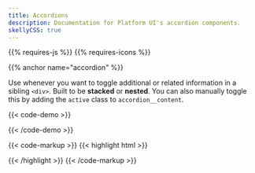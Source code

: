 ```yaml
---
title: Accordions
description: Documentation for Platform UI's accordion components.
skellyCSS: true
---
```


{{% requires-js %}} {{% requires-icons %}}

{{% anchor name="accordion" %}}

Use whenever you want to toggle additional or related information in a sibling `<div>`. Built to be **stacked** or **nested**. You can also manually toggle this by adding the `active` class to `accordion__content`.

{{< code-demo >}}
<div class="accordion">
  <a href="#" aria-label="Demo Accordion" class="accordion__header px-3 py-3 flex--justify-between flex--align-center">
    <span class="skeleton skeleton--sm mb-0 mr-2" data-color="var(--light)" role="presentation"></span>
    <i class="pi-angle-down accordion__icon text--med-blue"></i>
  </a>
  <div class="accordion__content px-3 py-3">
    <p class="skeleton" data-lines="6" role="presentation"></p>
  </div>
</div>
{{< /code-demo >}}

{{< code-markup >}}
{{< highlight html >}}
<div class="accordion">
  <a href="#" class="accordion__header">
    <!-- Accordion header goes here! -->
  </a>
  <div class="accordion__content">
    <!-- Accordion content goes here! -->
  </div>
</div>
{{< /highlight >}} 
{{< /code-markup >}}
